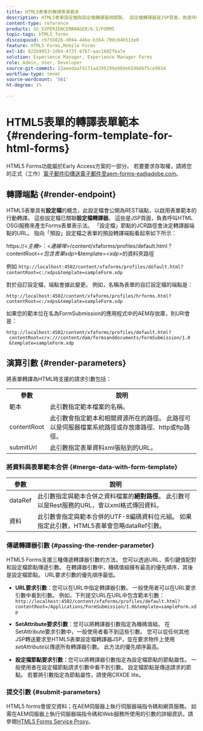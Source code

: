 ```yaml
---
title: HTML5表單的轉譯表單範本
description: HTML5表單設定檔與設定檔轉譯器相關聯。 設定檔轉譯器是JSP頁面，負責呼叫HTML OSGi服務來產生表單的Forms表示法。
content-type: reference
products: SG_EXPERIENCEMANAGER/6.5/FORMS
topic-tags: hTML5_forms
discoiquuid: cb75b826-d044-44be-b364-790c046513e0
feature: HTML5 Forms,Mobile Forms
exl-id: 022b9953-2d64-473f-87b7-aac1602f6a7e
solution: Experience Manager, Experience Manager Forms
role: Admin, User, Developer
source-git-commit: 22aeedaaf4171ad295199a989e659b6bf5ce9834
workflow-type: tm+mt
source-wordcount: '561'
ht-degree: 1%

---
```


# HTML5表單的轉譯表單範本 {#rendering-form-template-for-html-forms}

<span class="preview"> HTML5 Forms功能屬於Early Access方案的一部分。 若要要求存取權，請將您的正式（工作）電子郵件ID傳送電子郵件至aem-forms-ea@adobe.com。
</span>

## 轉譯端點 {#render-endpoint}

HTML5表單具有&#x200B;**設定檔**&#x200B;的概念，此設定檔會公開為REST端點，以啟用表單範本的行動轉譯。 這些設定檔已關聯&#x200B;**設定檔轉譯器**。 這些是JSP頁面，負責呼叫HTML OSGi服務來產生Forms表單表示法。 「設定檔」節點的JCR路徑會決定轉譯器端點的URL。 指向「預設」設定檔之表單的預設轉譯端點看起來如下所示：

https://&lt;*主機*>：&lt;*連線埠*>/content/xfaforms/profiles/default.html？contentRoot=&lt;*包含表單xdp*>&amp;template=&lt;*xdp*>的資料夾路徑

例如 `http://localhost:4502/content/xfaforms/profiles/default.html?contentRoot=c:/xdps&template=sampleForm.xdp`

對於自訂設定檔，端點會據此變更。 例如，名稱為表單的自訂設定檔的端點是：

`http://localhost:4502/content/xfaforms/profiles/hrforms.html?contentRoot=c:/xdps&template=sampleForm.xdp`

如果您的範本位在名為FormSubmission的應用程式中的AEM存放庫，則URI會是：

```http
http://localhost:4502/content/xfaforms/profiles/default.html?
 contentRoot=crx:///content/dam/formsanddocuments/FormSubmission/1.0
 &template=sampleForm.xdp
```

## 演算引數 {#render-parameters}

將表單轉譯為HTML時支援的請求引數包括：

<table>
 <tbody>
  <tr>
   <th><strong>參數 </strong></th>
   <th><strong>說明</strong></th>
  </tr>
  <tr>
   <td>範本<br /> </td>
   <td>此引數指定範本檔案的名稱。<br /> </td>
  </tr>
  <tr>
   <td>contentRoot<br /> </td>
   <td>此引數會指定範本和相關資源所在的路徑。 此路徑可以是伺服器檔案系統路徑或存放庫路徑、http或ftp路徑。<br /> </td>
  </tr>
  <tr>
   <td>submitUrl<br /> </td>
   <td>此引數指定表單資料xml張貼到的URL。<br /> </td>
  </tr>
 </tbody>
</table>

### 將資料與表單範本合併 {#merge-data-with-form-template}

| 參數 | 說明 |
|---|---|
| dataRef | 此引數指定與範本合併之資料檔案的&#x200B;**絕對路徑**。 此引數可以是Rest服務的URL，會以xml格式傳回資料。 |
| 資料 | 此引數會指定與範本合併的UTF-8編碼資料位元組。 如果指定此引數，HTML5表單會忽略dataRef引數。 |

### 傳遞轉譯器引數 {#passing-the-render-parameter}

HTML5 Forms支援三種傳遞轉譯器引數的方法。 您可以透過URL、索引鍵值配對和設定檔節點傳遞引數。 在轉譯器引數中，機碼值組擁有最高的優先順序，其後是設定檔節點。 URL要求引數的優先順序最低。

* **URL要求引數**：您可以在URL中指定轉譯器引數。 一般使用者可以在URL要求引數中看到引數。 例如，下列提交URL在URL中包含範本引數： `http://localhost:4502/content/xfaforms/profiles/default.html?contentRoot=/Applications/FormSubmission/1.0&template=sampleForm.xdp`

* **SetAttribute要求引數**：您可以將轉譯器引數指定為機碼值組。 在SetAttribute要求引數中，一般使用者看不到這些引數。 您可以從任何其他JSP轉送要求至HTML5表單設定檔轉譯器JSP，並在要求物件上使用&#x200B;*setAttribute*&#x200B;以傳遞所有轉譯器引數。 此方法的優先順序最高。

* **設定檔節點要求引數：**&#x200B;您可以將轉譯器引數指定為設定檔節點的節點屬性。 一般使用者在設定檔節點請求引數中看不到引數。 設定檔節點是傳送請求的節點。 若要將引數指定為節點屬性，請使用CRXDE lite。

### 提交引數 {#submit-parameters}

HTML5 forms會提交資料；在AEM伺服器上執行伺服器端指令碼和網頁服務。 如需在AEM伺服器上執行伺服器端指令碼和Web服務所使用的引數的詳細資訊，請參閱[HTML5 Forms Service Proxy](/help/forms/service-proxy.md)。
